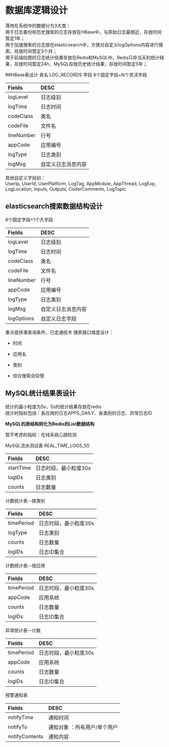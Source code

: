 # 数据库逻辑设计
落地在系统中的数据分为3大类：  
用于日志备份和历史搜索的日志存放在HBase中，与原始日志最相近，存放时间暂定1年；  
用于加速搜索的日志放在elasticsearch中，方便对自定义logOptions内容进行搜索，存放时间暂定3个月；  
用于前端绘图的日志统计结果存放在Redis和MySQL中，Redis只存当天的统计结果，存放时间暂定24h，MySQL存放历史统计结果，存放时间暂定5年；  

##HBase表设计
表名 LOG_RECORDS
字段 8个固定字段+N个灵活字段

|Fields               |      DESC            |
|:--------------------|:---------------------|
| logLevel            |日志级别               |
| logTime             |日志时间               |
| codeClass           |类名                    |
| codeFile            |文件名                  |
| lineNumber          |行号                    |
| appCode             |应用编号                |
| logType             |日志类别                |
| logMsg              |自定义日志消息内容        |

其他自定义字段如：  
 UserIp, UserId, UserPlatform, LogTag,
 AppModule, AppThread, LogExp, LogLocation,
 Inputs, Outputs, CoderComments, LogTopic


## elasticsearch搜索数据结构设计
8个固定字段+1个大字段     

|Fields               |      DESC            |
|:--------------------|:---------------------|
| logLevel            |日志级别               |
| logTime             |日志时间               |
| codeClass           |类名                    |
| codeFile            |文件名                  |
| lineNumber          |行号                    |
| appCode             |应用编号                |
| logType             |日志类别                |
| logMsg              |自定义日志消息内容        |
| logOptions          |自定义日志字段           |

重点是拼凑查询条件，已走通技术
搜索接口维度设计：
- 时间
- 应用名
- 类别

- 综合搜索会较慢


## MySQL统计结果表设计
统计的最小粒度为5s，5s的统计结果存放在redis    
统计的指标包括：各应用的日志APPS_DAILY、各类别的日志、异常日志ID

**MySQL的表结构转化为Redis的List数据结构**

暂不考虑的指标：在线系统心跳检测

MySQL流水测试表 REAL_TIME_LOGS_5S

|Fields               |      DESC            |
|:--------------------|:---------------------|
| startTime           |日志时段，最小粒度30s |
| logIDs              |日志类别               |
| counts              |日志数量               |


计数统计表--按类别

|Fields               |      DESC            |
|:--------------------|:---------------------|
| timePeriod          |日志时段，最小粒度30s |
| logType             |日志类别               |
| counts              |日志数量               |
| logIDs              |日志ID集合             |


计数统计表--按应用  

|Fields               |      DESC            |
|:--------------------|:---------------------|
| timePeriod          |日志时段，最小粒度30s|
| appCode             |应用系统               |
| counts              |日志数量               |
| logIDs              |日志ID集合             |

异常统计表--计数

|Fields               |      DESC            |
|:--------------------|:---------------------|
| timePeriod          |日志时段，最小粒度30s |
| appCode             |应用系统               |
| counts              |日志数量               |
| logIDs              |日志ID集合             |

预警通知表   

|Fields               |      DESC                   |
|:--------------------|:----------------------------|
| notifyTime          |通知时间                      |
| notifyTo            |通知对象 ：所有用户/单个用户    |
| notifyContents      |通知内容                      |





